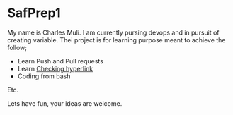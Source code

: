 # SafPrep1
My name is Charles Muli. I am currently pursing devops and in pursuit of creating variable. Thei project is for learning purpose meant to achieve the follow;

* Learn Push and Pull requests
* Learn [Checking hyperlink](https://www.google.com)
* Coding from bash

Etc.

Lets have fun, your ideas are welcome.


